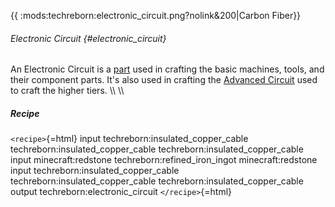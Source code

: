 {{ :mods:techreborn:electronic_circuit.png?nolink&200\|Carbon Fiber}}

###### Electronic Circuit {#electronic_circuit}

An Electronic Circuit is a [part](items:part "wikilink") used in
crafting the basic machines, tools, and their component parts. It\'s
also used in crafting the [Advanced
Circuit](items:part:advanced_circuit "wikilink") used to craft the
higher tiers. \\\\ \\\\

##### Recipe

`<recipe>`{=html} input techreborn:insulated_copper_cable
techreborn:insulated_copper_cable techreborn:insulated_copper_cable
input minecraft:redstone techreborn:refined_iron_ingot
minecraft:redstone input techreborn:insulated_copper_cable
techreborn:insulated_copper_cable techreborn:insulated_copper_cable
output techreborn:electronic_circuit `</recipe>`{=html}
